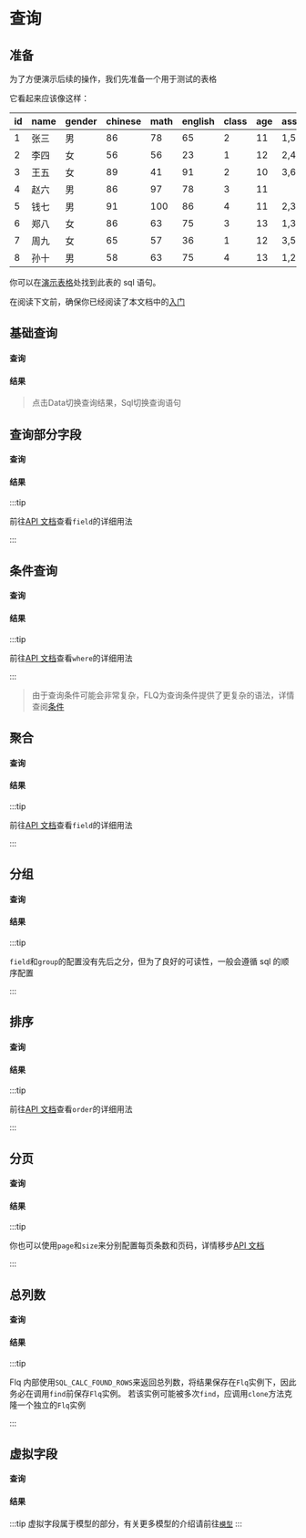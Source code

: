 # 查询

## 准备

为了方便演示后续的操作，我们先准备一个用于测试的表格

它看起来应该像这样：

| id  | name | gender | chinese | math | english | class | age | association |
|-----|------|--------|---------|------|---------|-------|-----|-------------|
| 1   | 张三   | 男      | 86      | 78   | 65      | 2     | 11  | 1,5,6       |
| 2   | 李四   | 女      | 56      | 56   | 23      | 1     | 12  | 2,4         |
| 3   | 王五   | 女      | 89      | 41   | 91      | 2     | 10  | 3,6         |
| 4   | 赵六   | 男      | 86      | 97   | 78      | 3     | 11  |             |
| 5   | 钱七   | 男      | 91      | 100  | 86      | 4     | 11  | 2,3,4       |
| 6   | 郑八   | 女      | 86      | 63   | 75      | 3     | 13  | 1,3,5,6     |
| 7   | 周九   | 女      | 65      | 57   | 36      | 1     | 12  | 3,5         |
| 8   | 孙十   | 男      | 58      | 63   | 75      | 4     | 13  | 1,2         |

你可以在[演示表格](/table/student.html)处找到此表的 sql 语句。

在阅读下文前，确保你已经阅读了本文档中的[入门](./introduction.html)

## 基础查询

#### 查询

<Apply>
  <template #query>

```ts
// from 要查询的表格
const db = flq.from('student')
// find 执行查询
const result = await db.find()
console.log(result)
```

  </template>
</Apply>

#### 结果

> 点击Data切换查询结果，Sql切换查询语句

<Result>
  <template #sql>

```sql
SELECT * FROM `student`
```

  </template>
  <template #data>

```json5
[
  {
    id: 1,
    name: '张三',
    gender: '男',
    chinese: 86,
    math: 78,
    english: 65,
    class: 2,
    age: 11,
    association: '1,5,6'
  },
  {
    id: 2,
    name: '李四',
    gender: '女',
    chinese: 56,
    math: 56,
    english: 23,
    class: 1,
    age: 12,
    association: '2,4'
  },
  //...
]
```

  </template>
</Result>

## 查询部分字段

#### 查询

<Apply>
  <template #query>

```ts
flq.test(async () => {
  const db = flq
    .from('student')
    .where({gender: '女'})
    // field 查询的字段
    .field('name', {gender: 'sex'})
  const result = await db.find()
  console.log(db.sql)
  console.log(result)
})
```

  </template>
</Apply>

#### 结果

<Result>
  <template #sql>

```sql
SELECT `name`, `gender` as 'sex' FROM `student` WHERE `gender` = '女'
```

  </template>
  <template #data>

```json5
[
  {
    name: '李四',
    sex: '女'
  },
  {
    name: '王五',
    sex: '女'
  },
  {
    name: '郑八',
    sex: '女'
  },
  {
    name: '周九',
    sex: '女'
  }
]
```

  </template>
</Result>

:::tip

前往[API 文档](/api/#field)查看`field`的详细用法

:::

## 条件查询

#### 查询

<Apply>
  <template #query>

```ts
flq.test(async () => {
  // where 查询条件
  const db = flq.from('student').where({gender: '女'})
  const result = await db.find()
  console.log(db.sql)
  console.log(result)
})
```

  </template>
</Apply>

#### 结果

<Result>
  <template #sql>

```sql
SELECT * FROM `student` WHERE `gender` = '女'
```

  </template>
  <template #data>

```json5
[
  {
    id: 2,
    name: '李四',
    gender: '女',
    chinese: 56,
    math: 56,
    english: 23,
    class: 1,
    age: 12,
    association: '2,4'
  },
  {
    id: 3,
    name: '王五',
    gender: '女',
    chinese: 89,
    math: 41,
    english: 91,
    class: 2,
    age: 10,
    association: '3,6'
  },
  //...省略不必要的代码
]
```

  </template>
</Result>

:::tip

前往[API 文档](/api/#where)查看`where`的详细用法

:::

> 由于查询条件可能会非常复杂，FLQ为查询条件提供了更复杂的语法，详情查阅[条件](/guide/condition/)

## 聚合

#### 查询

<Apply>
  <template #query>

```ts
flq.test(async () => {
  // 在field中使用AVG聚合方法
  const db = flq.from('student').field({
    AVG: ['chinese', 'math', 'english'],
  })
  const result = await db.find()
  console.log(db.sql)
  console.log(result)
})
```

  </template>
</Apply>

#### 结果

<Result>
  <template #sql>

```sql
SELECT AVG(`chinese`) as 'chinese', AVG(`math`) as 'math', AVG(`english`) as 'english' FROM `student`
```

  </template>
  <template #data>

```json5
[
  {
    chinese: '77.1250',
    math: '69.3750',
    english: '66.1250'
  }
]
```

  </template>
</Result>

:::tip

前往[API 文档](/api/#field)查看`field`的详细用法

:::

## 分组

#### 查询

<Apply>
  <template #query>

```ts
const db = flq
  .from('student')
  .field(
    {
      AVG: ['chinese', 'math', 'english'],
    },
    'gender'
  )
  // group 分组
  .group('gender')
const result = await db.find()
console.log(db.sql)
console.log(result)
```

  </template>
</Apply>

#### 结果

<Result>
  <template #sql>

```sql
SELECT AVG(`chinese`) as 'chinese', AVG(`math`) as 'math', AVG(`english`) as 'english', `gender` FROM `student` GROUP BY `gender`
```

  </template>
  <template #data>

```json5
[
  {
    chinese: '80.2500',
    math: '84.5000',
    english: '76.0000',
    gender: '男'
  },
  {
    chinese: '74.0000',
    math: '54.2500',
    english: '56.2500',
    gender: '女'
  }
]
```

  </template>
</Result>

:::tip

`field`和`group`的配置没有先后之分，但为了良好的可读性，一般会遵循 sql 的顺序配置

:::

## 排序

#### 查询

<Apply>
  <template #query>

```ts
const db = flq
  .from('student')
  .field('name', 'age', 'chinese', 'math', 'english')
  // order 排序
  .order({
    age: 1,
    '-1': ['chinese', 'math', 'english'],
  })
const result = await db.find()
console.log(db.sql)
console.log(result)
```

  </template>
</Apply>

#### 结果

<Result>
  <template #sql>

```sql
SELECT `name`, `age`, `chinese`, `math`, `english` FROM `student` ORDER BY `age`, `chinese` DESC, `math` DESC, `english` DESC
```

  </template>
  <template #data>

```json5
[
  {
    name: '王五',
    age: 10,
    chinese: 89,
    math: 41,
    english: 91
  },
  {
    name: '钱七',
    age: 11,
    chinese: 91,
    math: 100,
    english: 86
  },
  {
    name: '赵六',
    age: 11,
    chinese: 86,
    math: 97,
    english: 78
  },
  {
    name: '张三',
    age: 11,
    chinese: 86,
    math: 78,
    english: 65
  },
  {
    name: '周九',
    age: 12,
    chinese: 65,
    math: 57,
    english: 36
  },
  {
    name: '李四',
    age: 12,
    chinese: 56,
    math: 56,
    english: 23
  },
  {
    name: '郑八',
    age: 13,
    chinese: 86,
    math: 63,
    english: 75
  },
  {
    name: '孙十',
    age: 13,
    chinese: 58,
    math: 63,
    english: 75
  }
]
```

  </template>
</Result>

:::tip

前往[API 文档](/api/#order)查看`order`的详细用法

:::

## 分页

#### 查询

<Apply>
  <template #query>

```ts
const db = flq
  .from('student')
  .field('name', 'age', 'chinese', 'math', 'english')
  .limit({page: 1, size: 3})
const result = await db.find()
console.log(db.sql)
console.log(result)
```

  </template>
</Apply>

#### 结果

<Result>
  <template #sql>

```sql
SELECT `name`, `age`, `chinese`, `math`, `english` FROM `student` LIMIT 0, 3
```

  </template>
  <template #data>

```json5
[
  {
    name: '张三',
    age: 11,
    chinese: 86,
    math: 78,
    english: 65
  },
  {
    name: '李四',
    age: 12,
    chinese: 56,
    math: 56,
    english: 23
  },
  {
    name: '王五',
    age: 10,
    chinese: 89,
    math: 41,
    english: 91
  }
]
```

  </template>
</Result>

:::tip

你也可以使用`page`和`size`来分别配置每页条数和页码，详情移步[API 文档](/api/#page)

:::

## 总列数

#### 查询

<Apply>
  <template #query>

```ts
const db = flq
  .from('student')
  .field('name', 'age', 'chinese', 'math', 'english')
  .limit({page: 1, size: 3})
  .foundRows()
const result = await db.find()
console.log(db.sql)
console.log(result)
console.log('总列数:', db.total)
```

  </template>
</Apply>

#### 结果

<Result>
  <template #sql>

```sql
SELECT SQL_CALC_FOUND_ROWS `name`, `age`, `chinese`, `math`, `english` FROM `student` LIMIT 0, 3
```

  </template>
  <template #data>

```json5
[
  {
    name: '张三',
    age: 11,
    chinese: 86,
    math: 78,
    english: 65
  },
  {
    name: '李四',
    age: 12,
    chinese: 56,
    math: 56,
    english: 23
  },
  {
    name: '王五',
    age: 10,
    chinese: 89,
    math: 41,
    english: 91
  }
]
```

```shell
总列数: 8
```

  </template>
</Result>

:::tip

Flq 内部使用`SQL_CALC_FOUND_ROWS`来返回总列数，将结果保存在`Flq`实例下，因此务必在调用`find`前保存`Flq`实例。
若该实例可能被多次`find`，应调用`clone`方法克隆一个独立的`Flq`实例

:::

## 虚拟字段

#### 查询

<Apply>
  <template #query>

```ts
flq.test(async () => {
  const db = flq
    .from('student')
    .field('name', 'chinese', 'math', 'english')
    .virtualGet('avg')
  const result = await db.find()
  console.log(db.sql)
  console.log(result)
})
```

  </template>
  <template #model>

```ts
flq.setModel({
  student: {
    avg: {
      get(row) {
        return (row.chinese + row.math + row.english) / 3
      },
    },
  },
})
```

  </template>
</Apply>

#### 结果

<Result>
  <template #sql>

```sql
SELECT `name`, `chinese`, `math`, `english` FROM `student`
```

  </template>
  <template #data>

```json5
[
  {
    name: '张三',
    chinese: 86,
    math: 78,
    english: 65,
    avg: 76.33333333333333
  },
  { name: '李四', chinese: 56, math: 56, english: 23, avg: 45 },
  {
    name: '王五',
    chinese: 89,
    math: 41,
    english: 91,
    avg: 73.66666666666667
  },
  { name: '赵六', chinese: 86, math: 97, english: 78, avg: 87 },
  {
    name: '钱七',
    chinese: 91,
    math: 100,
    english: 86,
    avg: 92.33333333333333
  },
  //...省略
]
```

  </template>
</Result>

:::tip
虚拟字段属于模型的部分，有关更多模型的介绍请前往[`模型`](/guide/model.html)
:::
